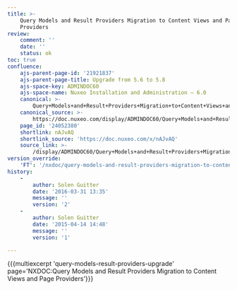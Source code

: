 ```yaml
---
title: >-
    Query Models and Result Providers Migration to Content Views and Page
    Providers
review:
    comment: ''
    date: ''
    status: ok
toc: true
confluence:
    ajs-parent-page-id: '21921837'
    ajs-parent-page-title: Upgrade from 5.6 to 5.8
    ajs-space-key: ADMINDOC60
    ajs-space-name: Nuxeo Installation and Administration — 6.0
    canonical: >-
        Query+Models+and+Result+Providers+Migration+to+Content+Views+and+Page+Providers
    canonical_source: >-
        https://doc.nuxeo.com/display/ADMINDOC60/Query+Models+and+Result+Providers+Migration+to+Content+Views+and+Page+Providers
    page_id: '24052380'
    shortlink: nAJvAQ
    shortlink_source: 'https://doc.nuxeo.com/x/nAJvAQ'
    source_link: >-
        /display/ADMINDOC60/Query+Models+and+Result+Providers+Migration+to+Content+Views+and+Page+Providers
version_override:
    'FT': '/nxdoc/query-models-and-result-providers-migration-to-content-views-and-page-providers'
history:
    -
        author: Solen Guitter
        date: '2016-03-31 13:35'
        message: ''
        version: '2'
    -
        author: Solen Guitter
        date: '2015-04-14 14:48'
        message: ''
        version: '1'

---
```

{{{multiexcerpt 'query-models-result-providers-upgrade' page='NXDOC:Query Models and Result Providers Migration to Content Views and Page Providers'}}}
